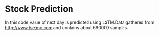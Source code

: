 # Stock Prediction
In this code,value of next day is predicted using LSTM.Data gathered from http://www.tsetmc.com and contains about 690000 samples.
